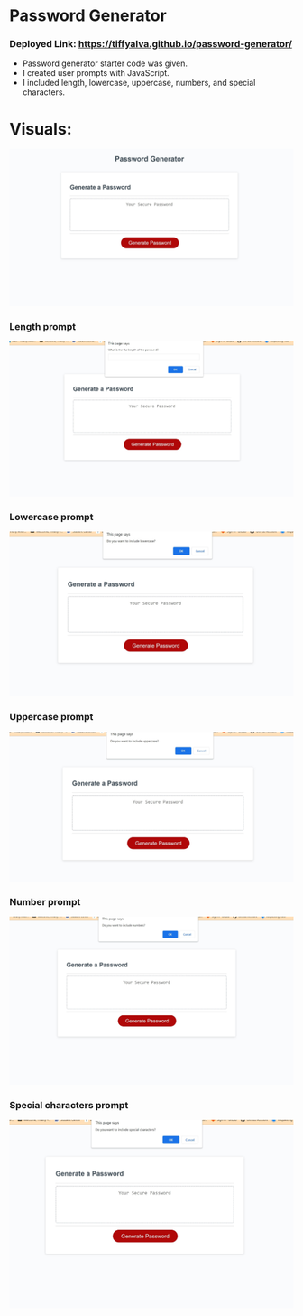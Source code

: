 # Password Generator 

### Deployed Link: https://tiffyalva.github.io/password-generator/

- Password generator starter code was given.
- I created user prompts with JavaScript.
- I included length, lowercase, uppercase, numbers, and special characters.
 


# Visuals:
![](./assets/images/SharedScreenshot.jpg)
### Length prompt
![](./assets/images/length.jpg)
### Lowercase prompt
![](./assets/images/lowercase.jpg)
### Uppercase prompt
![](./assets/images/uppercase.jpg)
### Number prompt
![](./assets/images/number.jpg)

### Special characters prompt
![](./assets/images/special%20characters.jpg)






